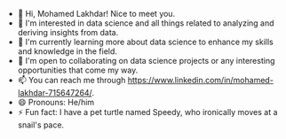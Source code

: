 - 👋 Hi, Mohamed Lakhdar! Nice to meet you.
- 👀 I'm interested in data science and all things related to analyzing and deriving insights from data.
- 🌱 I'm currently learning more about data science to enhance my skills and knowledge in the field.
- 💞️ I'm open to collaborating on data science projects or any interesting opportunities that come my way.
- 📫 You can reach me through https://www.linkedin.com/in/mohamed-lakhdar-715647264/.
- 😄 Pronouns: He/him
- ⚡ Fun fact: I have a pet turtle named Speedy, who ironically moves at a snail's pace.

<!---
Medolakh33/Medolakh33 is a ✨ special ✨ repository because its `README.md` (this file) appears on your GitHub profile.
You can click the Preview link to take a look at your changes.
--->

